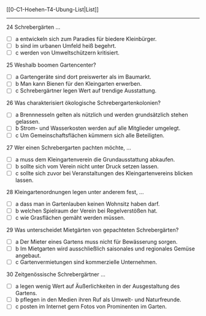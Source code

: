 [[0-C1-Hoehen-T4-Ubung-List|List]]

---

24 Schrebergärten ...
- [ ] a entwickeln sich zum Paradies für biedere Kleinbürger.  
- [ ] b sind im urbanen Umfeld heiß begehrt.  
- [ ] c werden von Umweltschützern kritisiert.

25 Weshalb boomen Gartencenter?
- [ ] a Gartengeräte sind dort preiswerter als im Baumarkt.  
- [ ] b Man kann Bienen für den Kleingarten erwerben.  
- [ ] c Schrebergärtner legen Wert auf trendige Ausstattung.

26 Was charakterisiert ökologische Schrebergartenkolonien?
- [ ] a Brennnesseln gelten als nützlich und werden grundsätzlich stehen gelassen.  
- [ ] b Strom- und Wasserkosten werden auf alle Mitglieder umgelegt.  
- [ ] c Um Gemeinschaftsflächen kümmern sich alle Beteiligten.

27 Wer einen Schrebergarten pachten möchte, ...
- [ ] a muss dem Kleingartenverein die Grundausstattung abkaufen.  
- [ ] b sollte sich vom Verein nicht unter Druck setzen lassen.  
- [ ] c sollte sich zuvor bei Veranstaltungen des Kleingartenvereins blicken lassen.

28 Kleingartenordnungen legen unter anderem fest, ...
- [ ] a dass man in Gartenlauben keinen Wohnsitz haben darf.  
- [ ] b welchen Spielraum der Verein bei Regelverstößen hat.  
- [ ] c wie Grasflächen gemäht werden müssen.

29 Was unterscheidet Mietgärten von gepachteten Schrebergärten?
- [ ] a Der Mieter eines Gartens muss nicht für Bewässerung sorgen.  
- [ ] b Im Mietgarten wird ausschließlich saisonales und regionales Gemüse angebaut.  
- [ ] c Gartenvermietungen sind kommerzielle Unternehmen.

30 Zeitgenössische Schrebergärtner ...
- [ ] a legen wenig Wert auf Äußerlichkeiten in der Ausgestaltung des Gartens.  
- [ ] b pflegen in den Medien ihren Ruf als Umwelt- und Naturfreunde.  
- [ ] c posten im Internet gern Fotos von Prominenten im Garten.